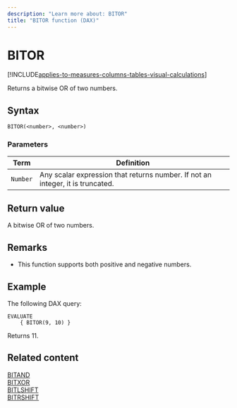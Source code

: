 ```yaml
---
description: "Learn more about: BITOR"
title: "BITOR function (DAX)"
---
```

# BITOR

[!INCLUDE[applies-to-measures-columns-tables-visual-calculations](includes/applies-to-measures-columns-tables-visual-calculations.md)]

Returns a bitwise OR of two numbers.
  
## Syntax  
  
```dax
BITOR(<number>, <number>)
```

### Parameters

|Term|Definition|
|--------|--------------|
|`Number`|Any scalar expression that returns number. If not an integer, it is truncated.|
  
## Return value

A bitwise OR of two numbers.
  
## Remarks

- This function supports both positive and negative numbers.

## Example

The following DAX query:

```dax
EVALUATE 
    { BITOR(9, 10) }
```

Returns 11.

## Related content

[BITAND](bitand-function-dax.md)  
[BITXOR](bitxor-function-dax.md)  
[BITLSHIFT](bitlshift-function-dax.md)  
[BITRSHIFT](bitrshift-function-dax.md)  

